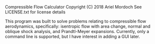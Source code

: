 Compressible Flow Calculator
Copyright (C) 2018 Ariel Mordoch
See LICENSE.txt for license details

This program was built to solve problems relating to compressible flow aerodynamics, specifically: isentropic flow with area change,
normal and oblique shock analysis, and Prandtl-Meyer expansions. Currently, only a command line is supported, but I have interest in
adding a GUI later. 